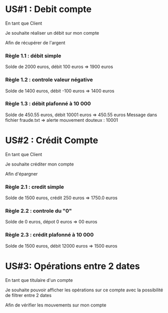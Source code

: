# US#1 : Debit compte
En tant que Client

Je souhaite réaliser un débit sur mon compte

Afin de récupérer de l'argent

### Règle 1.1 : débit simple
Solde de 2000 euros, débit 100 euros => 1900 euros
### Règle 1.2 : controle valeur négative
Solde de 1400 euros, débit -100 euros => 1400 euros
### Règle 1.3 : débit plafonné à 10 000 
Solde de 450.55 euros, débit 10001 euros => 450.55 euros
Message dans fichier fraude.txt => alerte mouvement douteux : 10001 


# US#2 : Crédit Compte
En tant que Client

Je souhaite créditer mon compte

Afin d'épargner

### Règle 2.1 : credit simple
Solde de 1500 euros, crédit 250 euros => 1750.0 euros
### Règle 2.2 : controle du "0"
Solde de 0 euros, dépot 0 euros => 00 euros
### Règle 2.3 : crédit plafonné à 10 000 
Solde de 1500 euros, débit 12000 euros => 1500 euros



# US#3: Opérations entre 2 dates 
En tant que titulaire d'un compte

Je souhaite pouvoir afficher les opérations sur ce compte avec la possibilité de filtrer entre 2 dates

Afin de vérifier les mouvements sur mon compte


